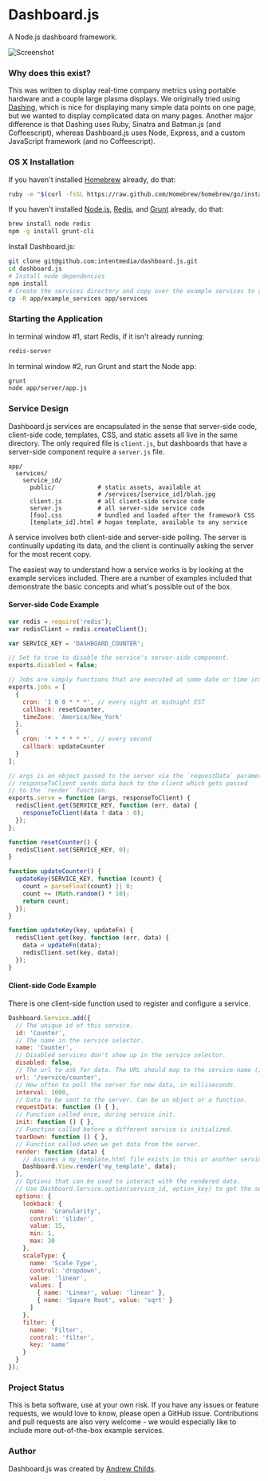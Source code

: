 # Dashboard.js

A Node.js dashboard framework.

![Screenshot](http://i.imgur.com/nEDTuC6.png)

### Why does this exist?

This was written to display real-time company metrics using portable hardware and a couple large plasma displays. We originally tried using [Dashing](https://github.com/Shopify/dashing), which is nice for displaying many simple data points on one page, but we wanted to display complicated data on many pages. Another major difference is that Dashing uses Ruby, Sinatra and Batman.js (and Coffeescript), whereas Dashboard.js uses Node, Express, and a custom JavaScript framework (and no Coffeescript).

### OS X Installation

If you haven't installed [Homebrew](http://brew.sh) already, do that:

```sh
ruby -e "$(curl -fsSL https://raw.github.com/Homebrew/homebrew/go/install)"
```

If you haven't installed [Node.js](http://nodejs.org/), [Redis](http://redis.io/), and [Grunt](http://gruntjs.com/) already, do that:

```sh
brew install node redis
npm -g install grunt-cli
```

Install Dashboard.js:

```sh
git clone git@github.com:intentmedia/dashboard.js.git
cd dashboard.js
# Install node dependencies
npm install
# Create the services directory and copy over the example services to get started:
cp -R app/example_services app/services
```

### Starting the Application

In terminal window #1, start Redis, if it isn't already running:

```sh
redis-server
```

In terminal window #2, run Grunt and start the Node app:

```sh
grunt
node app/server/app.js
```

### Service Design

Dashboard.js services are encapsulated in the sense that server-side code, client-side code, templates, CSS, and static assets all live in the same directory. The only required file is `client.js`, but dashboards that have a server-side component require a `server.js` file.

```
app/
  services/
    service_id/
      public/            # static assets, available at
                         # /services/[service_id]/blah.jpg
      client.js          # all client-side service code
      server.js          # all server-side service code
      [foo].css          # bundled and loaded after the framework CSS
      [template_id].html # hogan template, available to any service
```

A service involves both client-side and server-side polling. The server is continually updating its data, and the client is continually asking the server for the most recent copy.

The easiest way to understand how a service works is by looking at the example services included. There are a number of examples included that demonstrate the basic concepts and what's possible out of the box.

#### Server-side Code Example

```js
var redis = require('redis');
var redisClient = redis.createClient();

var SERVICE_KEY = 'DASHBOARD_COUNTER';

// Set to true to disable the service's server-side component.
exports.disabled = false;

// Jobs are simply functions that are executed at some date or time interval.
exports.jobs = [
  {
    cron: '1 0 0 * * *', // every night at midnight EST
    callback: resetCounter,
    timeZone: 'America/New_York'
  },
  {
    cron: '* * * * * *', // every second
    callback: updateCounter
  }
];

// args is an object passed to the server via the `requestData` parameter.
// responseToClient sends data back to the client which gets passed
// to the `render` function.
exports.serve = function (args, responseToClient) {
  redisClient.get(SERVICE_KEY, function (err, data) {
    responseToClient(data ? data : 0);
  });
};

function resetCounter() {
  redisClient.set(SERVICE_KEY, 0);
}

function updateCounter() {
  updateKey(SERVICE_KEY, function (count) {
    count = parseFloat(count) || 0;
    count += (Math.random() * 10);
    return count;
  });
}

function updateKey(key, updateFn) {
  redisClient.get(key, function (err, data) {
    data = updateFn(data);
    redisClient.set(key, data);
  });
}
```

#### Client-side Code Example

There is one client-side function used to register and configure a service.

```js
Dashboard.Service.add({
  // The unique id of this service.
  id: 'Counter',
  // The name in the service selector.
  name: 'Counter',
  // Disabled services don't show up in the service selector.
  disabled: false,
  // The url to ask for data. The URL should map to the service name (i.e. app/services/counter).
  url: '/service/counter',
  // How often to poll the server for new data, in milliseconds.
  interval: 1000,
  // Data to be sent to the server. Can be an object or a function.
  requestData: function () { },
  // Function called once, during service init.
  init: function () { },
  // Function called before a different service is initialized.
  tearDown: function () { },
  // Function called when we get data from the server.
  render: function (data) {
    // Assumes a my_template.html file exists in this or another service directory.
    Dashboard.View.render('my_template', data);
  },
  // Options that can be used to interact with the rendered data.
  // Use Dashboard.Service.option(service_id, option_key) to get the selected value.
  options: {
    lookback: {
      name: 'Granularity',
      control: 'slider',
      value: 15,
      min: 1,
      max: 30
    },
    scaleType: {
      name: 'Scale Type',
      control: 'dropdown',
      value: 'linear',
      values: [
        { name: 'Linear', value: 'linear' },
        { name: 'Square Root', value: 'sqrt' }
      ]
    },
    filter: {
      name: 'Filter',
      control: 'filter',
      key: 'name'
    }
  }
});
```

### Project Status

This is beta software, use at your own risk. If you have any issues or feature requests, we would love to know, please open a GitHub issue. Contributions and pull requests are also very welcome - we would especially like to include more out-of-the-box example services.

### Author

Dashboard.js was created by [Andrew Childs](https://github.com/andrewchilds).
